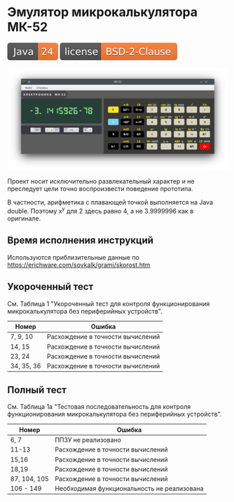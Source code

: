 # Эмулятор микрокалькулятора МК-52

![JDK](docs/java-24.svg)
[![License](docs/license.svg)](LICENSE)

![МК-52](docs/main-window.png)

Проект носит исключительно развлекательный характер и не преследует цели точно воспроизвести поведение прототипа.

В частности, арифметика с плавающей точкой выполняется на Java double. Поэтому x<sup>y</sup> для 2 здесь равно 4,
а не 3.9999996 как в оригинале.

## Время исполнения инструкций

Используются приблизительные данные по https://erichware.com/sovkalk/grami/skorost.htm

## Укороченный тест

См. Таблица 1 "Укороченный тест для контроля функционирования микрокалькулятора без периферийных устройств".

| Номер      | Ошибка                            |
|------------|-----------------------------------|
| 7, 9, 10   | Расхождение в точности вычислений |
| 14, 15     | Расхождение в точности вычислений |
| 23, 24     | Расхождение в точности вычислений |
| 34, 35, 36 | Расхождение в точности вычислений |

## Полный тест

См. Таблица 1a "Тестовая последовательность для контроля функционирования микрокалькулятора без периферийных устройств".

| Номер        | Ошибка                                      |
|--------------|---------------------------------------------|
| 6, 7         | ППЗУ не реализовано                         |
| 11-13        | Расхождение в точности вычислений           |
| 15,16        | Расхождение в точности вычислений           |
| 18,19        | Расхождение в точности вычислений           |
| 87, 104, 105 | Расхождение в точности вычислений           |
| 106 - 149    | Необходимая функциональность не реализована |